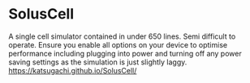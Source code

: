# SolusCell
A single cell simulator contained in under 650 lines. Semi difficult to operate. Ensure you enable all options on your device to optimise performance including plugging into power and turning off any power saving settings as the simulation is just slightly laggy.
https://katsugachi.github.io/SolusCell/
